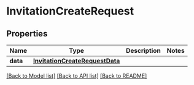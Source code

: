 # InvitationCreateRequest

## Properties
Name | Type | Description | Notes
------------ | ------------- | ------------- | -------------
**data** | [**InvitationCreateRequestData**](InvitationCreateRequestData.md) |  | 

[[Back to Model list]](../README.md#documentation-for-models) [[Back to API list]](../README.md#documentation-for-api-endpoints) [[Back to README]](../README.md)

